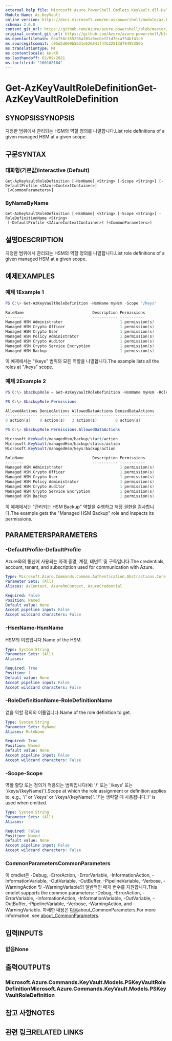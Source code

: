 ```yaml
---
external help file: Microsoft.Azure.PowerShell.Cmdlets.KeyVault.dll-Help.xml
Module Name: Az.KeyVault
online version: https://docs.microsoft.com/en-us/powershell/module/az.keyvault/get-azkeyvaultroledefinition
schema: 2.0.0
content_git_url: https://github.com/Azure/azure-powershell/blob/master/src/KeyVault/KeyVault/help/Get-AzKeyVaultRoleDefinition.md
original_content_git_url: https://github.com/Azure/azure-powershell/blob/master/src/KeyVault/KeyVault/help/Get-AzKeyVaultRoleDefinition.md
ms.openlocfilehash: 6e4f58c355296a281a9ecbef21d7eca754bf41c0
ms.sourcegitcommit: c05d3d669b5631e526841f47b22513d78495350b
ms.translationtype: MT
ms.contentlocale: ko-KR
ms.lasthandoff: 02/09/2021
ms.locfileid: "100188164"
---
```

# <span data-ttu-id="a889b-101">Get-AzKeyVaultRoleDefinition</span><span class="sxs-lookup"><span data-stu-id="a889b-101">Get-AzKeyVaultRoleDefinition</span></span>

## <span data-ttu-id="a889b-102">SYNOPSIS</span><span class="sxs-lookup"><span data-stu-id="a889b-102">SYNOPSIS</span></span>
<span data-ttu-id="a889b-103">지정한 범위에서 관리되는 HSM의 역할 정의를 나열합니다.</span><span class="sxs-lookup"><span data-stu-id="a889b-103">List role definitions of a given managed HSM at a given scope.</span></span>

## <span data-ttu-id="a889b-104">구문</span><span class="sxs-lookup"><span data-stu-id="a889b-104">SYNTAX</span></span>

### <span data-ttu-id="a889b-105">대화형(기본값)</span><span class="sxs-lookup"><span data-stu-id="a889b-105">Interactive (Default)</span></span>
```
Get-AzKeyVaultRoleDefinition [-HsmName] <String> [-Scope <String>] [-DefaultProfile <IAzureContextContainer>]
 [<CommonParameters>]
```

### <span data-ttu-id="a889b-106">ByName</span><span class="sxs-lookup"><span data-stu-id="a889b-106">ByName</span></span>
```
Get-AzKeyVaultRoleDefinition [-HsmName] <String> [-Scope <String>] -RoleDefinitionName <String>
 [-DefaultProfile <IAzureContextContainer>] [<CommonParameters>]
```

## <span data-ttu-id="a889b-107">설명</span><span class="sxs-lookup"><span data-stu-id="a889b-107">DESCRIPTION</span></span>
<span data-ttu-id="a889b-108">지정한 범위에서 관리되는 HSM의 역할 정의를 나열합니다.</span><span class="sxs-lookup"><span data-stu-id="a889b-108">List role definitions of a given managed HSM at a given scope.</span></span>

## <span data-ttu-id="a889b-109">예제</span><span class="sxs-lookup"><span data-stu-id="a889b-109">EXAMPLES</span></span>

### <span data-ttu-id="a889b-110">예제 1</span><span class="sxs-lookup"><span data-stu-id="a889b-110">Example 1</span></span>
```powershell
PS C:\> Get-AzKeyVaultRoleDefinition -HsmName myHsm -Scope "/keys"

RoleName                              Description Permissions
--------                              ----------- -----------
Managed HSM Administrator                         1 permission(s)
Managed HSM Crypto Officer                        1 permission(s)
Managed HSM Crypto User                           1 permission(s)
Managed HSM Policy Administrator                  1 permission(s)
Managed HSM Crypto Auditor                        1 permission(s)
Managed HSM Crypto Service Encryption             1 permission(s)
Managed HSM Backup                                1 permission(s)
```

<span data-ttu-id="a889b-111">이 예제에서는 "/keys" 범위의 모든 역할을 나열합니다.</span><span class="sxs-lookup"><span data-stu-id="a889b-111">The example lists all the roles at "/keys" scope.</span></span>

### <span data-ttu-id="a889b-112">예제 2</span><span class="sxs-lookup"><span data-stu-id="a889b-112">Example 2</span></span>
```powershell
PS C:\> $backupRole = Get-AzKeyVaultRoleDefinition -HsmName myHsm -RoleDefinitionName "managed hsm backup"

PS C:\> $backupRole.Permissions

AllowedActions DeniedActions AllowedDataActions DeniedDataActions
-------------- ------------- ------------------ -----------------
0 action(s)    0 action(s)   3 action(s)        0 action(s)

PS C:\> $backupRole.Permissions.AllowedDataActions

Microsoft.KeyVault/managedHsm/backup/start/action
Microsoft.KeyVault/managedHsm/backup/status/action
Microsoft.KeyVault/managedHsm/keys/backup/action

RoleName                              Description Permissions
--------                              ----------- -----------
Managed HSM Administrator                         1 permission(s)
Managed HSM Crypto Officer                        1 permission(s)
Managed HSM Crypto User                           1 permission(s)
Managed HSM Policy Administrator                  1 permission(s)
Managed HSM Crypto Auditor                        1 permission(s)
Managed HSM Crypto Service Encryption             1 permission(s)
Managed HSM Backup                                1 permission(s)
```

<span data-ttu-id="a889b-113">이 예제에서는 "관리되는 HSM Backup" 역할을 수행하고 해당 권한을 검사합니다.</span><span class="sxs-lookup"><span data-stu-id="a889b-113">The example gets the "Managed HSM Backup" role and inspects its permissions.</span></span>

## <span data-ttu-id="a889b-114">PARAMETERS</span><span class="sxs-lookup"><span data-stu-id="a889b-114">PARAMETERS</span></span>

### <span data-ttu-id="a889b-115">-DefaultProfile</span><span class="sxs-lookup"><span data-stu-id="a889b-115">-DefaultProfile</span></span>
<span data-ttu-id="a889b-116">Azure와의 통신에 사용되는 자격 증명, 계정, 테넌트 및 구독입니다.</span><span class="sxs-lookup"><span data-stu-id="a889b-116">The credentials, account, tenant, and subscription used for communication with Azure.</span></span>

```yaml
Type: Microsoft.Azure.Commands.Common.Authentication.Abstractions.Core.IAzureContextContainer
Parameter Sets: (All)
Aliases: AzContext, AzureRmContext, AzureCredential

Required: False
Position: Named
Default value: None
Accept pipeline input: False
Accept wildcard characters: False
```

### <span data-ttu-id="a889b-117">-HsmName</span><span class="sxs-lookup"><span data-stu-id="a889b-117">-HsmName</span></span>
<span data-ttu-id="a889b-118">HSM의 이름입니다.</span><span class="sxs-lookup"><span data-stu-id="a889b-118">Name of the HSM.</span></span>

```yaml
Type: System.String
Parameter Sets: (All)
Aliases:

Required: True
Position: 1
Default value: None
Accept pipeline input: False
Accept wildcard characters: False
```

### <span data-ttu-id="a889b-119">-RoleDefinitionName</span><span class="sxs-lookup"><span data-stu-id="a889b-119">-RoleDefinitionName</span></span>
<span data-ttu-id="a889b-120">얻을 역할 정의의 이름입니다.</span><span class="sxs-lookup"><span data-stu-id="a889b-120">Name of the role definition to get.</span></span>

```yaml
Type: System.String
Parameter Sets: ByName
Aliases: RoleName

Required: True
Position: Named
Default value: None
Accept pipeline input: False
Accept wildcard characters: False
```

### <span data-ttu-id="a889b-121">-Scope</span><span class="sxs-lookup"><span data-stu-id="a889b-121">-Scope</span></span>
<span data-ttu-id="a889b-122">역할 할당 또는 정의가 적용되는 범위입니다(예: '/' 또는 '/keys' 또는 '/keys/{keyName}').</span><span class="sxs-lookup"><span data-stu-id="a889b-122">Scope at which the role assignment or definition applies to, e.g., '/' or '/keys' or '/keys/{keyName}'.</span></span>
<span data-ttu-id="a889b-123">'/'는 생략할 때 사용됩니다.</span><span class="sxs-lookup"><span data-stu-id="a889b-123">'/' is used when omitted.</span></span>

```yaml
Type: System.String
Parameter Sets: (All)
Aliases:

Required: False
Position: Named
Default value: None
Accept pipeline input: False
Accept wildcard characters: False
```

### <span data-ttu-id="a889b-124">CommonParameters</span><span class="sxs-lookup"><span data-stu-id="a889b-124">CommonParameters</span></span>
<span data-ttu-id="a889b-125">이 cmdlet은 -Debug, -ErrorAction, -ErrorVariable, -InformationAction, -InformationVariable, -OutVariable, -OutBuffer, -PipelineVariable, -Verbose, -WarningAction 및 -WarningVariable의 일반적인 매개 변수를 지원합니다.</span><span class="sxs-lookup"><span data-stu-id="a889b-125">This cmdlet supports the common parameters: -Debug, -ErrorAction, -ErrorVariable, -InformationAction, -InformationVariable, -OutVariable, -OutBuffer, -PipelineVariable, -Verbose, -WarningAction, and -WarningVariable.</span></span> <span data-ttu-id="a889b-126">자세한 내용은 [다음](http://go.microsoft.com/fwlink/?LinkID=113216)about_CommonParameters.</span><span class="sxs-lookup"><span data-stu-id="a889b-126">For more information, see [about_CommonParameters](http://go.microsoft.com/fwlink/?LinkID=113216).</span></span>

## <span data-ttu-id="a889b-127">입력</span><span class="sxs-lookup"><span data-stu-id="a889b-127">INPUTS</span></span>

### <span data-ttu-id="a889b-128">없음</span><span class="sxs-lookup"><span data-stu-id="a889b-128">None</span></span>

## <span data-ttu-id="a889b-129">출력</span><span class="sxs-lookup"><span data-stu-id="a889b-129">OUTPUTS</span></span>

### <span data-ttu-id="a889b-130">Microsoft.Azure.Commands.KeyVault.Models.PSKeyVaultRoleDefinition</span><span class="sxs-lookup"><span data-stu-id="a889b-130">Microsoft.Azure.Commands.KeyVault.Models.PSKeyVaultRoleDefinition</span></span>

## <span data-ttu-id="a889b-131">참고 사항</span><span class="sxs-lookup"><span data-stu-id="a889b-131">NOTES</span></span>

## <span data-ttu-id="a889b-132">관련 링크</span><span class="sxs-lookup"><span data-stu-id="a889b-132">RELATED LINKS</span></span>
